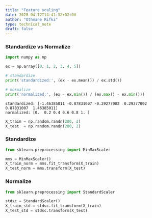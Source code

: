 ```yaml
---
title: "Feature scaling"
date: 2020-04-12T14:41:32+02:00
author: "Othmane Rifki"
type: technical_note
draft: false
---
```

### Standardize vs Normalize


```python
import numpy as np

ex = np.array([0, 1, 2, 3, 4, 5])

# standardize
print('standardized:', (ex - ex.mean()) / ex.std())

# normalize
print('normalized:', (ex - ex.min()) / (ex.max() - ex.min()))
```

    standardized: [-1.46385011 -0.87831007 -0.29277002  0.29277002  0.87831007  1.46385011]
    normalized: [0.  0.2 0.4 0.6 0.8 1. ]



```python
X_train = np.random.randn(200, 2)
X_test  = np.random.randn(200, 2)
```

### Standardize


```python
from sklearn.preprocessing import MinMaxScaler

mms = MinMaxScaler()
X_train_norm = mms.fit_transform(X_train)
X_test_norm = mms.transform(X_test)
```

### Normalize


```python
from sklearn.preprocessing import StandardScaler

stdsc = StandardScaler()
X_train_std = stdsc.fit_transform(X_train)
X_test_std = stdsc.transform(X_test)
```
